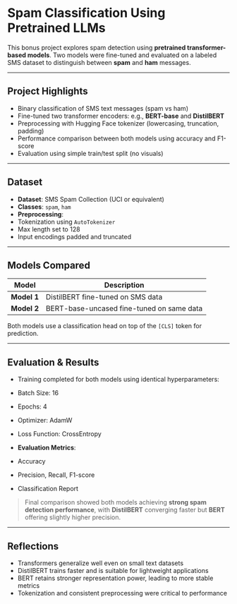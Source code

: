 #  Spam Classification Using Pretrained LLMs

This bonus project explores spam detection using **pretrained transformer-based models**. Two models were fine-tuned and evaluated on a labeled SMS dataset to distinguish between **spam** and **ham** messages.

---

##  Project Highlights

-  Binary classification of SMS text messages (spam vs ham)  
-  Fine-tuned two transformer encoders: e.g., **BERT-base** and **DistilBERT**
-  Preprocessing with Hugging Face tokenizer (lowercasing, truncation, padding)
-  Performance comparison between both models using accuracy and F1-score
-  Evaluation using simple train/test split (no visuals)

---

##  Dataset

- **Dataset**: SMS Spam Collection (UCI or equivalent)  
- **Classes**: `spam`, `ham`  
- **Preprocessing**:
- Tokenization using `AutoTokenizer`
- Max length set to 128
- Input encodings padded and truncated

---

##  Models Compared

| Model | Description |
|-------|-------------|
| **Model 1** | DistilBERT fine-tuned on SMS data |
| **Model 2** | BERT-base-uncased fine-tuned on same data |

Both models use a classification head on top of the `[CLS]` token for prediction.

---

##  Evaluation & Results

- Training completed for both models using identical hyperparameters:
- Batch Size: 16
- Epochs: 4
- Optimizer: AdamW
- Loss Function: CrossEntropy

- **Evaluation Metrics**:
- Accuracy
- Precision, Recall, F1-score
- Classification Report

>  Final comparison showed both models achieving **strong spam detection performance**, with **DistilBERT** converging faster but **BERT** offering slightly higher precision.

---

##  Reflections

- Transformers generalize well even on small text datasets  
- DistilBERT trains faster and is suitable for lightweight applications  
- BERT retains stronger representation power, leading to more stable metrics  
- Tokenization and consistent preprocessing were critical to performance


